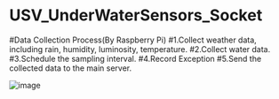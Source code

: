 # USV_UnderWaterSensors_Socket
#Data Collection Process(By Raspberry Pi)
#1.Collect weather data, including rain, humidity, luminosity, temperature.
#2.Collect water data.
#3.Schedule the sampling interval.
#4.Record Exception
#5.Send the collected data to the main server.

![image](https://user-images.githubusercontent.com/34808088/158133063-885494b1-858e-4689-b37d-f695ff0bfc97.png)
